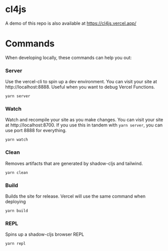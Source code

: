 # cl4js

A demo of this repo is also available at https://cl4js.vercel.app/

# Commands

When developing locally, these commands can help you out:

### Server

Use the vercel-cli to spin up a dev environment. You can visit your site
at http://localhost:8888. Useful when you want to debug Vercel Functions.

```shell
yarn server
```

### Watch

Watch and recompile your site as you make changes. You can visit your site at http://localhost:8700.
If you use this in tandem with `yarn server`, you can use port 8888 for everything.

```shell
yarn watch
```

### Clean

Removes artifacts that are generated by shadow-cljs and tailwind.

```shell
yarn clean
```

### Build

Builds the site for release. Vercel will use the same command when deploying

```shell
yarn build
```

### REPL

Spins up a shadow-cljs browser REPL

```shell
yarn repl
```
